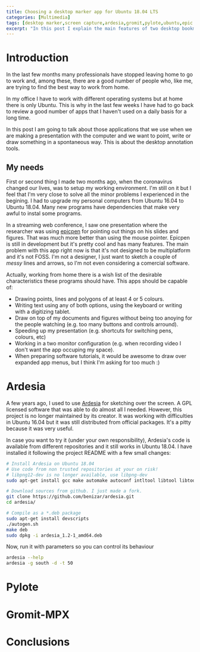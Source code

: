 ```yaml
---
title: Choosing a desktop marker app for Ubuntu 18.04 LTS
categories: [Multimedia]
tags: [desktop marker,screen capture,ardesia,gromit,pylote,ubuntu,epic pen]
excerpt: "In this post I explain the main features of two desktop bookmarking apps in Ubuntu 18.04: Pylote and Gromit-MPX. Both tools come in handy when making presentations, pointing to something during a video recording, or can even improve the way I've been taking screenshots for my documentation."
---
```


# Introduction

In the last few months many professionals have stopped leaving home to go to work and, among these, there are a good number of people who, like me, are trying to find the best way to work from home.

In my office I have to work with different operating systems but at home there is only Ubuntu. This is why in the last few weeks I have had to go back to review a good number of apps that I haven't used on a daily basis for a long time.

In this post I am going to talk about those applications that we use when we are making a presentation with the computer and we want to point, write or draw something in a spontaneous way. This is about the desktop annotation tools.

## My needs

First or second thing I made two months ago, when the coronavirus changed our lives, was to setup my working environment. I'm still on it but I feel that I'm very close to solve all the minor problems I experienced in the begining. I had to upgrade my personal computers from Ubuntu 16.04 to Ubuntu 18.04. Many new programs have dependencies that make very awful to instal some programs.

In a streaming web conference, I saw one presentation where the researcher was using [epicpen](https://epic-pen.com/) for pointing out things on his slides and figures. That was much more better than using the mouse pointer. Epicpen is still in development but it's pretty cool and has many features. The main problem with this app right now is that it's not designed to be multiplatform and it's not FOSS. I'm not a designer, I just want to sketch a couple of *messy* lines and arrows, so I'm not even considering a comercial software.

Actually, working from home there is a wish list of the desirable characteristics these programs should have. This apps should be capable of:

- Drawing points, lines and polygons of at least 4 or 5 colours.
- Writing text using any of both options, using the keyboard or writing with a digitizing tablet.
- Draw on top of my documents and figures without being too anoying for the people watching (e.g. too many buttons and controls arround).
- Speeding up my presentation (e.g. shortcuts for switching pens, colours, etc)
- Working in a two monitor configuration (e.g. when recording video I don't want the app occuping my space).
- When preparing software tutorials, it would be awesome to draw over expanded app menus, but I think I'm asking for too much :)


# Ardesia

A few years ago, I used to use [Ardesia](https://code.google.com/archive/p/ardesia/) for sketching over the screen. A GPL licensed software that was able to do almost all I needed. However, this project is no longer maintained by its creator. It was working with difficulties in Ubuntu 16.04 but it was still distributed from official packages. It's a pitty because it was very useful.

In case you want to try it (under your own responsibility), Ardesia's code is available from different repositories and it still works in Ubuntu 18.04. I have installed it following the project README with a few small changes: 

```bash
# Install Ardesia on Ubuntu 18.04
# Use code from non trusted repositories at your on risk!
# libpng12-dev is no longer available, use libpng-dev
sudo apt-get install gcc make automake autoconf intltool libtool libtool-bin libxml2-dev libgsf-1-dev libgtk-3-dev libatk1.0-dev libx11-dev libpng-dev libglib2.0-dev libgconf2-dev libfontconfig1-dev libfreetype6-dev libgsl0-dev libc6-dev xdg-utils librsvg2-dev

# Download sources from github. I just made a fork.
git clone https://github.com/benizar/ardesia.git
cd ardesia/

# Compile as a *.deb package
sudo apt-get install devscripts
./autogen.sh
make deb
sudo dpkg -i ardesia_1.2-1_amd64.deb
```

Now, run it with parameters so you can control its behaviour
```bash
ardesia --help
ardesia -g south -d -t 50
```

# Pylote


# Gromit-MPX

<script src="https://gist.github.com/benizar/5d5e08b9b1f82619a747cea547ba236a.js"></script>

# Conclusions


